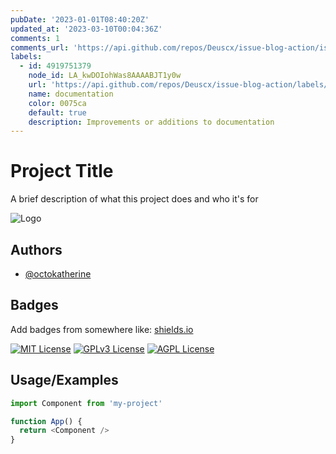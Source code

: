 ```yaml
---
pubDate: '2023-01-01T08:40:20Z'
updated_at: '2023-03-10T00:04:36Z'
comments: 1
comments_url: 'https://api.github.com/repos/Deuscx/issue-blog-action/issues/1/comments'
labels:
  - id: 4919751379
    node_id: LA_kwDOIohWas8AAAABJT1y0w
    url: 'https://api.github.com/repos/Deuscx/issue-blog-action/labels/documentation'
    name: documentation
    color: 0075ca
    default: true
    description: Improvements or additions to documentation
---
```


# Project Title

A brief description of what this project does and who it's for


![Logo](https://dev-to-uploads.s3.amazonaws.com/uploads/articles/th5xamgrr6se0x5ro4g6.png)


## Authors

- [@octokatherine](https://www.github.com/octokatherine)


## Badges

Add badges from somewhere like: [shields.io](https://shields.io/)

[![MIT License](https://img.shields.io/badge/License-MIT-green.svg)](https://choosealicense.com/licenses/mit/)
[![GPLv3 License](https://img.shields.io/badge/License-GPL%20v3-yellow.svg)](https://opensource.org/licenses/)
[![AGPL License](https://img.shields.io/badge/license-AGPL-blue.svg)](http://www.gnu.org/licenses/agpl-3.0)


## Usage/Examples

```javascript
import Component from 'my-project'

function App() {
  return <Component />
}
```

